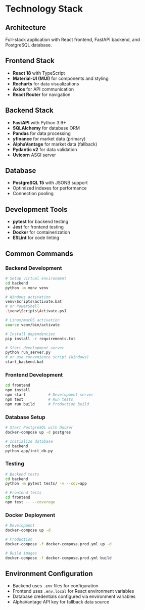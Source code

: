 # Technology Stack

## Architecture
Full-stack application with React frontend, FastAPI backend, and PostgreSQL database.

## Frontend Stack
- **React 18** with TypeScript
- **Material-UI (MUI)** for components and styling
- **Recharts** for data visualizations
- **Axios** for API communication
- **React Router** for navigation

## Backend Stack
- **FastAPI** with Python 3.9+
- **SQLAlchemy** for database ORM
- **Pandas** for data processing
- **yfinance** for market data (primary)
- **AlphaVantage** for market data (fallback)
- **Pydantic v2** for data validation
- **Uvicorn** ASGI server

## Database
- **PostgreSQL 15** with JSONB support
- Optimized indexes for performance
- Connection pooling

## Development Tools
- **pytest** for backend testing
- **Jest** for frontend testing
- **Docker** for containerization
- **ESLint** for code linting

## Common Commands

### Backend Development
```bash
# Setup virtual environment
cd backend
python -m venv venv

# Windows activation
venv\Scripts\activate.bat
# or PowerShell
.\venv\Scripts\Activate.ps1

# Linux/macOS activation
source venv/bin/activate

# Install dependencies
pip install -r requirements.txt

# Start development server
python run_server.py
# or use convenience script (Windows)
start_backend.bat
```

### Frontend Development
```bash
cd frontend
npm install
npm start          # Development server
npm test           # Run tests
npm run build      # Production build
```

### Database Setup
```bash
# Start PostgreSQL with Docker
docker-compose up -d postgres

# Initialize database
cd backend
python app/init_db.py
```

### Testing
```bash
# Backend tests
cd backend
python -m pytest tests/ -v --cov=app

# Frontend tests
cd frontend
npm test -- --coverage
```

### Docker Deployment
```bash
# Development
docker-compose up -d

# Production
docker-compose -f docker-compose.prod.yml up -d

# Build images
docker-compose -f docker-compose.prod.yml build
```

## Environment Configuration
- Backend uses `.env` files for configuration
- Frontend uses `.env.local` for React environment variables
- Database credentials configured via environment variables
- AlphaVantage API key for fallback data source